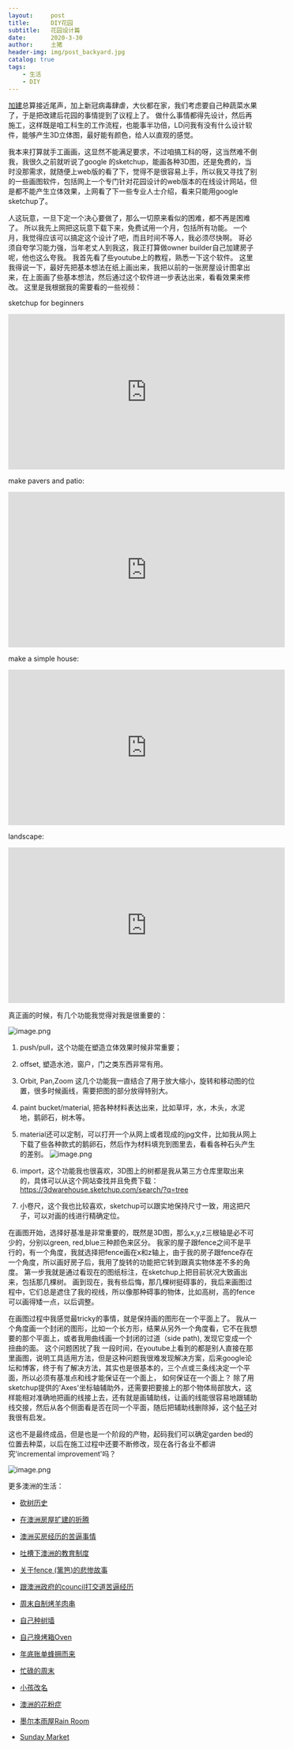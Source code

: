 ```yaml
---
layout:     post
title:      DIY花园
subtitle:   花园设计篇
date:       2020-3-30
author:     土猪
header-img: img/post_backyard.jpg
catalog: true
tags:
    - 生活
    - DIY
---
```



[加建](http://livinginau.life/2020/03/26/%E5%9C%A8%E6%BE%B3%E6%B4%B2%E6%88%BF%E5%B1%8B%E6%89%A9%E5%BB%BA%E7%9A%84%E6%8A%98%E8%85%BE/)总算接近尾声，加上新冠病毒肆虐，大伙都在家，我们考虑要自己种蔬菜水果了，于是把改建后花园的事情提到了议程上了。 做什么事情都得先设计，然后再施工，这样既是咱工科生的工作流程，也能事半功倍，LD问我有没有什么设计软件，能够产生3D立体图，最好能有颜色，给人以直观的感觉。 


我本来打算就手工画画，这显然不能满足要求，不过咱搞工科的呀，这当然难不倒我，我很久之前就听说了google 的sketchup，能画各种3D图，还是免费的，当时没那需求，就随便上web版的看了下，觉得不是很容易上手，所以我又寻找了别的一些画图软件，包括网上一个专门针对花园设计的web版本的在线设计网站，但是都不能产生立体效果，上网看了下一些专业人士介绍，看来只能用google sketchup了。 



人这玩意，一旦下定一个决心要做了，那么一切原来看似的困难，都不再是困难了。 所以我先上网把这玩意下载下来，免费试用一个月，包括所有功能。 一个月，我觉得应该可以搞定这个设计了吧，而且时间不等人，我必须尽快啊。  哥必须自夸学习能力强，当年老丈人到我这，我正打算做owner builder自己加建房子呢，他也这么夸我。 我首先看了些youtube上的教程，熟悉一下这个软件。 这里我得说一下，最好先把基本想法在纸上画出来，我把以前的一张房屋设计图拿出来，在上面画了些基本想法，然后通过这个软件进一步表达出来，看看效果来修改。 这里是我根据我的需要看的一些视频：

sketchup for beginners
<iframe width="560" height="315" src="https://www.youtube.com/embed/UsHRGDvN4sM" frameborder="0" allow="accelerometer; autoplay; encrypted-media; gyroscope; picture-in-picture" allowfullscreen></iframe>

make pavers and patio:
<iframe width="560" height="315" src="https://www.youtube.com/embed/VOCmWhk3hjg" frameborder="0" allow="accelerometer; autoplay; encrypted-media; gyroscope; picture-in-picture" allowfullscreen></iframe>

make a simple house:
<iframe width="560" height="315" src="https://www.youtube.com/embed/z2f3DlI31-M" frameborder="0" allow="accelerometer; autoplay; encrypted-media; gyroscope; picture-in-picture" allowfullscreen></iframe>

landscape:
<iframe width="560" height="315" src="https://www.youtube.com/embed/_tvotQRr8uk" frameborder="0" allow="accelerometer; autoplay; encrypted-media; gyroscope; picture-in-picture" allowfullscreen></iframe>


真正画的时候，有几个功能我觉得对我是很重要的：


![image.png](https://cdn.steemitimages.com/DQmdtW1wK2X4XtPJzrt4gF8u4wXTY8gmK5ZHFMhd9QKM2yE/image.png)


1. push/pull，这个功能在塑造立体效果时候非常重要；
2. offset, 塑造水池，窗户，门之类东西非常有用。
3. Orbit, Pan,Zoom 这几个功能我一直结合了用于放大缩小，旋转和移动图的位置，很多时候画线，需要把图的部分放得特别大。
4. paint bucket/material, 把各种材料表达出来，比如草坪，水，木头，水泥地，鹅卵石，树木等。
5. material还可以定制，可以打开一个从网上或者现成的jpg文件，比如我从网上下载了些各种款式的鹅卵石，然后作为材料填充到图里去，看看各种石头产生的差别。
![image.png](https://cdn.steemitimages.com/DQmQ73qb2sn74vgtG72QuWiwgsWEKvog7R3Zho7Sg4aCs69/image.png)
6. import，这个功能我也很喜欢，3D图上的树都是我从第三方仓库里取出来的，具体可以从这个网站查找并且免费下载：
https://3dwarehouse.sketchup.com/search/?q=tree

7. 小卷尺，这个我也比较喜欢，sketchup可以跟实地保持尺寸一致，用这把尺子，可以对画的线进行精确定位。 


在画图开始，选择好基准是非常重要的，既然是3D图，那么x,y,z三根轴是必不可少的，分别以green, red,blue三种颜色来区分。 我家的屋子跟fence之间不是平行的，有一个角度，我就选择把fence画在x和z轴上，由于我的房子跟fence存在一个角度，所以画好房子后，我用了旋转的功能把它转到跟真实物体差不多的角度。 第一步我就是通过看现在的图纸标注，在sketchup上把目前状况大致画出来，包括那几棵树。 画到现在，我有些后悔，那几棵树挺碍事的，我后来画图过程中，它们总是遮住了我的视线，所以像那种碍事的物体，比如高树，高的fence可以画得矮一点，以后调整。




在画图过程中我感觉最tricky的事情，就是保持画的图形在一个平面上了。 我从一个角度画一个封闭的图形，比如一个长方形，结果从另外一个角度看，它不在我想要的那个平面上，或者我用曲线画一个封闭的过道（side path), 发现它变成一个扭曲的面。 这个问题困扰了我 一段时间，在youtube上看到的都是别人直接在那里画图，说明工具适用方法，但是这种问题我很难发现解决方案，后来google论坛和博客，终于有了解决方法，其实也是很基本的，三个点或三条线决定一个平面，所以必须有基准点和线才能保证在一个面上， 如何保证在一个面上？ 除了用sketchup提供的'Axes'坐标轴辅助外，还需要把要接上的那个物体局部放大，这样能相对准确地把画的线接上去，还有就是画辅助线，让画的线能很容易地跟辅助线交接，然后从各个侧面看是否在同一个平面，随后把辅助线删除掉，这个[帖子](https://forums.sketchup.com/t/issue-creating-a-surface/60097/8)对我很有启发。




这也不是最终成品，但是也是一个阶段的产物，起码我们可以确定garden bed的位置去种菜，以后在施工过程中还要不断修改，现在各行各业不都讲究'incremental improvement'吗？

![image.png](https://images.hive.blog/DQmVTdGgyJBSUdYMjQUSAN8vFX9ReNaV8CTQckFH5TZ6HHY/image.png)





更多澳洲的生活：

- [砍树历史](http://livinginau.life/2019/12/29/%E7%A0%8D%E6%A0%91%E5%8E%86%E5%8F%B2/)

- [在澳洲房屋扩建的折腾](http://livinginau.life/2019/12/19/%E5%9C%A8%E6%BE%B3%E6%B4%B2%E6%88%BF%E5%B1%8B%E6%89%A9%E5%BB%BA%E7%9A%84%E6%8A%98%E8%85%BE/)

- 
  [澳洲买房经历的苦逼事情](http://livinginau.life/2019/12/18/%E6%BE%B3%E6%B4%B2%E4%B9%B0%E6%88%BF%E7%BB%8F%E5%8E%86%E7%9A%84%E8%8B%A6%E9%80%BC%E4%BA%8B%E6%83%85/)

- 
  [吐槽下澳洲的教育制度](http://livinginau.life/2019/12/13/%E5%90%90%E6%A7%BD%E6%BE%B3%E6%B4%B2%E6%95%99%E8%82%B2%E5%88%B6%E5%BA%A6/)

- [关于fence (篱笆)的悲惨故事](http://livinginau.life/2019/12/01/%E5%85%B3%E4%BA%8Efence%E7%9A%84%E6%82%B2%E6%83%A8%E6%95%85%E4%BA%8B/)

- [跟澳洲政府的council打交道苦逼经历](http://livinginau.life/2019/11/29/%E8%B7%9F%E6%BE%B3%E6%B4%B2%E6%94%BF%E5%BA%9C%E7%9A%84council%E6%89%93%E4%BA%A4%E9%81%93%E8%8B%A6%E9%80%BC%E7%BB%8F%E5%8E%86/)

- [周末自制烤羊肉串](http://livinginau.life/2014/03/03/%E5%91%A8%E6%9C%AB%E8%87%AA%E5%88%B6%E7%83%A4%E7%BE%8A%E8%82%89%E4%B8%B2/)

- [自己种树墙](http://livinginau.life/2020/03/10/%E8%87%AA%E5%B7%B1%E7%A7%8D%E6%A0%91%E5%A2%99/)

- [自己换烤箱Oven](http://livinginau.life/2020/02/12/%E8%87%AA%E5%B7%B1%E6%8D%A2oven/)

- [年底账单蜂拥而来](http://livinginau.life/2019/11/29/%E8%B4%A6%E5%8D%95%E8%9C%82%E6%8B%A5%E8%80%8C%E6%9D%A5/)

- [忙碌的周末](http://livinginau.life/2019/11/12/%E5%BF%99%E7%A2%8C%E7%9A%84%E5%91%A8%E6%9C%AB/)

- [小孩改名](http://livinginau.life/2019/11/10/%E5%B0%8F%E5%AD%A9%E6%94%B9%E5%90%8D/)

- [澳洲的花粉症](http://livinginau.life/2018/08/10/%E6%BE%B3%E6%B4%B2%E7%9A%84%E8%8A%B1%E7%B2%89%E7%97%87/)

- [墨尔本雨屋Rain Room](http://livinginau.life/2020/01/13/rain-room/)

- [Sunday Market](http://livinginau.life/2020/01/12/Sunday-Market/)





